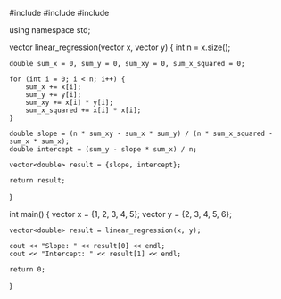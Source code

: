 #include <iostream>
#include <vector>
#include <cmath>

using namespace std;

vector<double> linear_regression(vector<double> x, vector<double> y) {
    int n = x.size();
    
    double sum_x = 0, sum_y = 0, sum_xy = 0, sum_x_squared = 0;
    
    for (int i = 0; i < n; i++) {
        sum_x += x[i];
        sum_y += y[i];
        sum_xy += x[i] * y[i];
        sum_x_squared += x[i] * x[i];
    }
    
    double slope = (n * sum_xy - sum_x * sum_y) / (n * sum_x_squared - sum_x * sum_x);
    double intercept = (sum_y - slope * sum_x) / n;
    
    vector<double> result = {slope, intercept};
    
    return result;
}

int main() {
    vector<double> x = {1, 2, 3, 4, 5};
    vector<double> y = {2, 3, 4, 5, 6};
    
    vector<double> result = linear_regression(x, y);
    
    cout << "Slope: " << result[0] << endl;
    cout << "Intercept: " << result[1] << endl;
    
    return 0;
}
